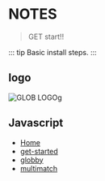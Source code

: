 # NOTES
> GET start!!

::: tip
Basic install steps.
:::

## logo
![GLOB LOGOg](https://raw.githubusercontent.com/isaacs/node-glob/master/oh-my-glob.gif)


## Javascript
  - [Home](/)
  - [get-started](/javascript/001-get-started.md)
  - [globby](/javascript/002-globby.md)
  - [multimatch](/javascript/003-multimatch.md)
